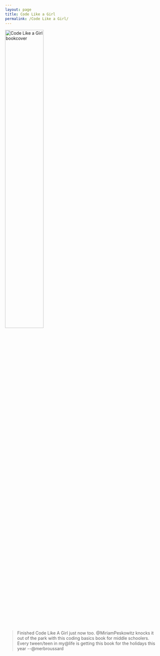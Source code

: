 ```yaml
---
layout: page
title: Code Like a Girl
permalink: /Code Like a Girl/
---
```


<img src="https://res.cloudinary.com/tech-stories/image/upload/v1552341463/Screen_Shot_2019-02-14_at_5.20.54_PM_q3yvs3.png" alt="Code Like a Girl bookcover" width="50%" height="50%">
<!-- 
![Code Like a Girl Cover](https://res.cloudinary.com/tech-stories/image/upload/v1552341463/Screen_Shot_2019-02-14_at_5.20.54_PM_q3yvs3.png)
 -->





>Finished Code Like A Girl just now too. @MiriamPeskowitz knocks it out of the park with this coding basics book for middle schoolers. Every tween/teen in my@life is getting this book for the holidays this year --@merbroussard